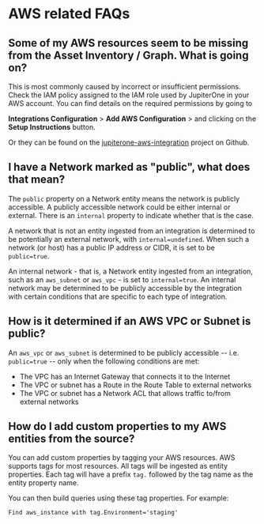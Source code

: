 # AWS related FAQs

## Some of my AWS resources seem to be missing from the Asset Inventory / Graph. What is going on?

This is most commonly caused by incorrect or insufficient permissions. Check the
IAM policy assigned to the IAM role used by JupiterOne in your AWS account. You
can find details on the required permissions by going to

**Integrations Configuration** > **Add AWS Configuration** > and clicking on the
**Setup Instructions** button.

Or they can be found on the [jupiterone-aws-integration][] project on Github.

[jupiterone-aws-integration]: https://github.com/jupiterone/jupiterone-aws-integration

## I have a Network marked as "public", what does that mean?

The `public` property on a Network entity means the network is publicly
accessible. A publicly accessible network could be either internal or external.
There is an `internal` property to indicate whether that is the case.

A network that is not an entity ingested from an integration is determined to be
potentially an external network, with `internal=undefined`. When such a network
(or host) has a public IP address or CIDR, it is set to be `public=true`.

An internal network - that is, a Network entity ingested from an integration,
such as an `aws_subnet` or `aws_vpc` - is set to `internal=true`. An
internal network may be determined to be publicly accessible by the integration
with certain conditions that are specific to each type of integration.

## How is it determined if an AWS VPC or Subnet is public?

An `aws_vpc` or `aws_subnet` is determined to be publicly accessible --
i.e. `public=true` -- only when the following conditions are met:

- The VPC has an Internet Gateway that connects it to the Internet
- The VPC or subnet has a Route in the Route Table to external networks
- The VPC or subnet has a Network ACL that allows traffic to/from external networks

## How do I add custom properties to my AWS entities from the source?

You can add custom properties by tagging your AWS resources. AWS supports tags
for most resources. All tags will be ingested as entity properties. Each tag
will have a prefix `tag.` followed by the tag name as the entity property name.

You can then build queries using these tag properties. For example:

```j1ql
Find aws_instance with tag.Environment='staging'
```
